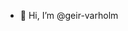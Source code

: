 - 👋 Hi, I’m @geir-varholm


<!---
geir-varholm/geir-varholm is a ✨ special ✨ repository because its `README.md` (this file) appears on your GitHub profile.
You can click the Preview link to take a look at your changes.
--->
